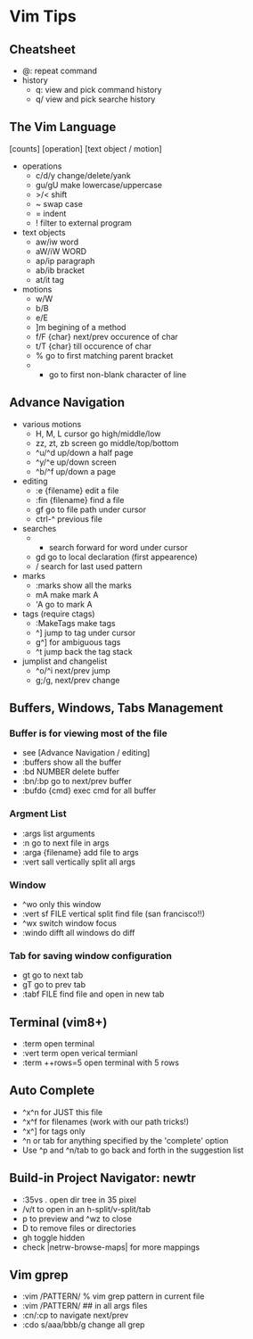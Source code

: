 # Vim Tips
## Cheatsheet
- @: repeat command
- history
    - q: view and pick command history
    - q/ view and pick searche history

## The Vim Language
[counts] [operation] [text object / motion]
- operations
    - c/d/y change/delete/yank
    - gu/gU make lowercase/uppercase
    - \>/< shift
    - ~ swap case
    - = indent
    - ! filter to external program
- text objects
    - aw/iw word
    - aW/iW WORD
    - ap/ip paragraph
    - ab/ib bracket
    - at/it tag
- motions
    - w/W
    - b/B
    - e/E
    - ]m begining of a method
    - f/F {char} next/prev occurence of char
    - t/T {char} till occurence of char
    - % go to first matching parent bracket
    - + go to first non-blank character of line

## Advance Navigation
- various motions
	- H, M, L cursor go high/middle/low
	- zz, zt, zb screen go middle/top/bottom
	- ^u/^d up/down a half page
    - ^y/^e up/down screen
    - ^b/^f up/down a page
- editing
    - :e {filename} edit a file
    - :fin {filename} find a file
    - gf go to file path under cursor
    - ctrl-^ previous file
- searches
    - * search forward for word under cursor
    - gd go to local declaration (first appearence)
    - /<CR> search for last used pattern
- marks
    - :marks show all the marks
    - mA make mark A
    - 'A go to mark A
- tags (require ctags)
    - :MakeTags make tags
    - ^] jump to tag under cursor
    - g^] for ambiguous tags
    - ^t jump back the tag stack
- jumplist and changelist
    - ^o/^i next/prev jump
    - g;/g, next/prev change

## Buffers, Windows, Tabs Management
### Buffer is for viewing most of the file
- see [Advance Navigation / editing]
- :buffers show all the buffer
- :bd NUMBER delete buffer
- :bn/:bp go to next/prev buffer
- :bufdo {cmd} exec cmd for all buffer

### Argment List
- :args list arguments
- :n go to next file in args
- :arga {filename} add file to args
- :vert sall vertically split all args

### Window
- ^wo only this window
- :vert sf FILE vertical split find file (san francisco!!)
- ^wx switch window focus
- :windo difft all windows do diff

### Tab for saving window configuration
- gt go to next tab
- gT go to prev tab
- :tabf FILE find file and open in new tab

## Terminal (vim8+)
- :term open terminal
- :vert term open verical termianl
- :term ++rows=5 open terminal with 5 rows

## Auto Complete
- ^x^n for JUST this file
- ^x^f for filenames (work with our path tricks!)
- ^x^] for tags only
- ^n or tab for anything specified by the 'complete' option
- Use ^p and ^n/tab to go back and forth in the suggestion list

## Build-in Project Navigator: newtr
- :35vs . open dir tree in 35 pixel
- <CR>/v/t to open in an h-split/v-split/tab
- p to preview and ^wz to close
- D to remove files or directories
- gh toggle hidden
- check |netrw-browse-maps| for more mappings

## Vim gprep
- :vim /PATTERN/ % vim grep pattern in current file
- :vim /PATTERN/ ## in all args files
- :cn/:cp to navigate next/prev
- :cdo s/aaa/bbb/g change all grep
